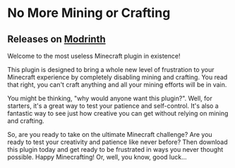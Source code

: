 # No More Mining or Crafting

## Releases on [Modrinth](https://modrinth.com/plugin/no-mining-or-crafting)

Welcome to the most useless Minecraft plugin in existence!

This plugin is designed to bring a whole new level of frustration to your Minecraft experience by completely disabling mining and crafting. You read that right, you can't craft anything and all your mining efforts will be in vain.

You might be thinking, "why would anyone want this plugin?". Well, for starters, it's a great way to test your patience and self-control. It's also a fantastic way to see just how creative you can get without relying on mining and crafting.

So, are you ready to take on the ultimate Minecraft challenge? Are you ready to test your creativity and patience like never before? Then download this plugin today and get ready to be frustrated in ways you never thought possible. Happy Minecrafting! Or, well, you know, good luck...

